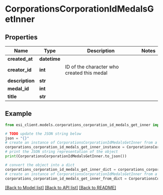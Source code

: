 # CorporationsCorporationIdMedalsGetInner


## Properties

Name | Type | Description | Notes
------------ | ------------- | ------------- | -------------
**created_at** | **datetime** |  | 
**creator_id** | **int** | ID of the character who created this medal | 
**description** | **str** |  | 
**medal_id** | **int** |  | 
**title** | **str** |  | 

## Example

```python
from esi_client.models.corporations_corporation_id_medals_get_inner import CorporationsCorporationIdMedalsGetInner

# TODO update the JSON string below
json = "{}"
# create an instance of CorporationsCorporationIdMedalsGetInner from a JSON string
corporations_corporation_id_medals_get_inner_instance = CorporationsCorporationIdMedalsGetInner.from_json(json)
# print the JSON string representation of the object
print(CorporationsCorporationIdMedalsGetInner.to_json())

# convert the object into a dict
corporations_corporation_id_medals_get_inner_dict = corporations_corporation_id_medals_get_inner_instance.to_dict()
# create an instance of CorporationsCorporationIdMedalsGetInner from a dict
corporations_corporation_id_medals_get_inner_from_dict = CorporationsCorporationIdMedalsGetInner.from_dict(corporations_corporation_id_medals_get_inner_dict)
```
[[Back to Model list]](../README.md#documentation-for-models) [[Back to API list]](../README.md#documentation-for-api-endpoints) [[Back to README]](../README.md)



